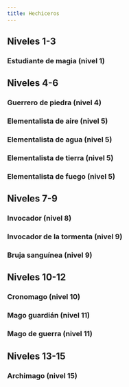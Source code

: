 ```yaml
---
title: Hechiceros
---
```


## Niveles 1-3

### Estudiante de magia (nivel 1)

## Niveles 4-6

### Guerrero de piedra (nivel 4)

### Elementalista de aire (nivel 5)

### Elementalista de agua (nivel 5)

### Elementalista de tierra (nivel 5)

### Elementalista de fuego (nivel 5)

## Niveles 7-9

### Invocador (nivel 8)

### Invocador de la tormenta (nivel 9)

### Bruja sanguínea (nivel 9)

## Niveles 10-12

### Cronomago (nivel 10)

### Mago guardián (nivel 11)

### Mago de guerra (nivel 11)

## Niveles 13-15

### Archimago (nivel 15)